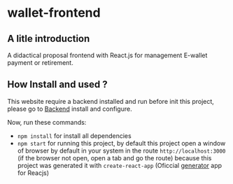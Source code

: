 # wallet-frontend

## A litle introduction
A didactical proposal frontend with React.js for management E-wallet payment or retirement.

## How Install and used ?

This website require a backend installed and run before init this project, please go to [Backend](https://github.com/hendrixroa/wallet-backend) install and configure.

Now, run these commands: 

* `npm install` for install all dependencies
* `npm start` for running this project, by default this project open a window of browser by default in your system in the route `http://localhost:3000` (if the browser not open, open a tab and go the route) because this project was generated it with `create-react-app` (Oficcial [generator](https://github.com/facebookincubator/create-react-app) app for Reacjs)
